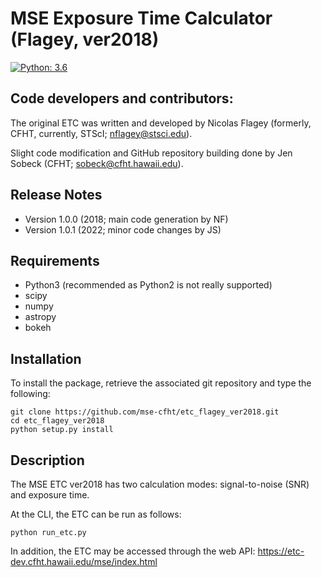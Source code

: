 MSE Exposure Time Calculator (Flagey, ver2018)
============================================================

[![Python: 3.6](https://img.shields.io/badge/Python->3.6-blue.svg)](#)
		
Code developers and contributors:
---------------------------------
The original ETC was written and developed by Nicolas Flagey
(formerly, CFHT, currently, STScI; nflagey@stsci.edu).

Slight code modification and GitHub repository building done by
Jen Sobeck (CFHT; sobeck@cfht.hawaii.edu).


Release Notes
------------
* Version 1.0.0  (2018; main code generation by NF)
* Version 1.0.1  (2022; minor code changes by JS)

Requirements
------------
* Python3 (recommended as Python2 is not really supported)
* scipy 
* numpy
* astropy
* bokeh

Installation
------------
To install the package, retrieve the associated git repository and type
the following: 
  
    git clone https://github.com/mse-cfht/etc_flagey_ver2018.git
    cd etc_flagey_ver2018
    python setup.py install


Description
-----------
The MSE ETC ver2018 has two calculation modes: signal-to-noise (SNR)
and exposure time. 

At the CLI, the ETC can be run as follows:

    python run_etc.py 


In addition, the ETC may be accessed through the web API: https://etc-dev.cfht.hawaii.edu/mse/index.html

